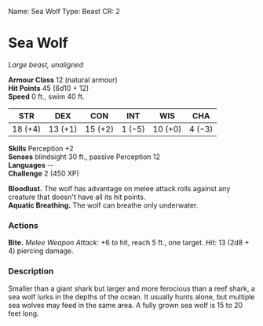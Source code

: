 Name: Sea Wolf
Type: Beast
CR: 2

# Sea Wolf
_Large beast, unaligned_

**Armour Class** 12 (natural armour)    
**Hit Points** 45 (6d10 + 12)    
**Speed** 0 ft., swim 40 ft.

| STR     | DEX     | CON     | INT     | WIS     | CHA     |
|---------|---------|---------|---------|---------|---------|
| 18 (+4) | 13 (+1) | 15 (+2) | 1 (−5)  | 10 (+0) | 4 (−3)  |  

**Skills** Perception +2    
**Senses** blindsight 30 ft., passive Perception 12    
**Languages** --    
**Challenge** 2 (450 XP) 

**Bloodlust.** The wolf has advantage on melee attack rolls against any creature that doesn't have all its hit points.    
**Aquatic Breathing.** The wolf can breathe only underwater. 

### Actions    
**Bite.** _Melee Weapon Attack:_ +6 to hit, reach 5 ft., one target. _Hit:_ 13 (2d8 + 4) piercing damage. 

### Description
Smaller than a giant shark but larger and more ferocious than a reef shark, a sea wolf lurks in the depths of the ocean. It usually hunts alone, but multiple sea wolves may feed in the same area. A fully grown sea wolf is 15 to 20 feet long.